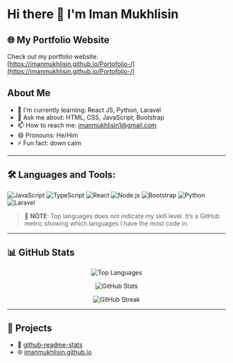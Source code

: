 # Hi there 👋 I'm Iman Mukhlisin

## 🌐 My Portfolio Website  
Check out my portfolio website: [https://imanmukhlisin.github.io/Portofolio-/](https://imanmukhlisin.github.io/Portofolio-/)

## About Me
- 🌱 I'm currently learning: React JS, Python, Laravel  
- 💬 Ask me about: HTML, CSS, JavaScript, Bootstrap  
- 📫 How to reach me: imanmukhlisin1@gmail.com  
- 😄 Pronouns: He/Him  
- ⚡ Fun fact: down calm  

---

## 🛠️ Languages and Tools:
<p>
  <img src="https://img.shields.io/badge/JavaScript-F7DF1E?logo=javascript&logoColor=black" alt="JavaScript" />
  <img src="https://img.shields.io/badge/TypeScript-007ACC?logo=typescript&logoColor=white" alt="TypeScript" />
  <img src="https://img.shields.io/badge/React-20232A?logo=react&logoColor=61DAFB" alt="React" />
  <img src="https://img.shields.io/badge/Node.js-43853D?logo=node.js&logoColor=white" alt="Node.js" />
  <img src="https://img.shields.io/badge/Bootstrap-563D7C?logo=bootstrap&logoColor=white" alt="Bootstrap" />
  <img src="https://img.shields.io/badge/Python-3776AB?logo=python&logoColor=white" alt="Python" />
  <img src="https://img.shields.io/badge/Laravel-FF2D20?logo=laravel&logoColor=white" alt="Laravel" />
</p>

> 📝 **NOTE**: Top languages does not indicate my skill level. It’s a GitHub metric showing which languages I have the most code in.

---

## 📊 GitHub Stats

<p align="center">
  <img src="https://github-readme-stats.vercel.app/api/top-langs/?username=imanmukhlisin&layout=compact&langs_count=6&theme=radical" alt="Top Languages" />
</p>

<p align="center">
  <img src="https://github-readme-stats.vercel.app/api?username=imanmukhlisin&show_icons=true&theme=radical&include_all_commits=true&count_private=true" alt="GitHub Stats" />
</p>

<p align="center">
  <img src="https://github-readme-streak-stats.herokuapp.com?user=imanmukhlisin&theme=radical&hide_border=true" alt="GitHub Streak" />
</p>

---

## 🧰 Projects
- 🔧 [github-readme-stats](https://github.com/anuraghazra/github-readme-stats)
- 🌐 [imanmukhlisin.github.io](https://imanmukhlisin.github.io/Portofolio-/)

